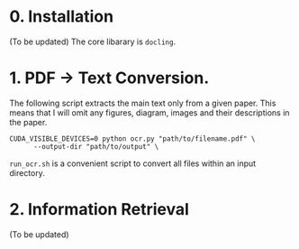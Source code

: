 # 0. Installation

(To be updated) The core libarary is `docling`.

# 1. PDF -> Text Conversion.

The following script extracts the main text only from a given paper. This means that I will omit any figures, diagram, images and their descriptions in the paper.
```
CUDA_VISIBLE_DEVICES=0 python ocr.py "path/to/filename.pdf" \
      --output-dir "path/to/output" \
```

`run_ocr.sh` is a convenient script to convert all files within an input directory.

# 2. Information Retrieval

(To be updated)
